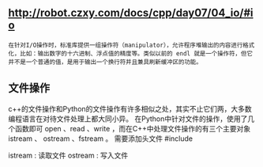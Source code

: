## http://robot.czxy.com/docs/cpp/day07/04_io/#io

    在针对I/O操作时，标准库提供一组操作符（manipulator），允许程序堆输出的内容进行格式化，比如：输出数字的十六进制、浮点值的精度等。类似以前的 endl 就是一个操作符，但它并不是一个普通的值，是用于输出一个换行符并且兼具刷新缓冲区的功能。



## 文件操作 
c++的文件操作和Python的文件操作有许多相似之处，其实不止它们两，大多数编程语言在对待文件处理上都大同小异。 在Python中针对文件的操作，使用了几个函数即可 open 、read 、write ，而在C++中处理文件操作的有三个主要对象 istream 、 ostream 、fstream 。 需要添加头文件 #include<fsteam>


istream : 读取文件 
ostream : 写入文件







